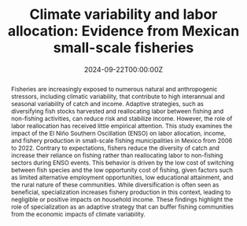 ---
title: "Climate variability and labor allocation: Evidence from Mexican small-scale fisheries"
authors:
- admin
date: "2024-09-22T00:00:00Z"
doi: ""

# Schedule page publish date (NOT publication's date).
#publishDate: "2017-01-01T00:00:00Z"

# Publication type.
# Accepts a single type but formatted as a YAML list (for Hugo requirements).
# Enter a publication type from the CSL standard.
#publication_types: ["article"]

# Publication name and optional abbreviated publication name.
publication: ""
publication_short: ""

abstract: Fisheries are increasingly exposed to numerous natural and anthropogenic stressors, including climatic variability, that contribute to high interannual and seasonal variability of catch and income. Adaptive strategies, such as diversifying fish stocks harvested and reallocating labor between fishing and non-fishing activities, can reduce risk and stabilize income. However, the role of labor reallocation has received little empirical attention. This study examines the impact of the El Niño Southern Oscillation (ENSO) on labor allocation, income, and fishery production in small-scale fishing municipalities in Mexico from 2006 to 2022. Contrary to expectations, fishers reduce the diversity of catch and increase their reliance on fishing rather than reallocating labor to non-fishing sectors during ENSO events. This behavior is driven by the low cost of switching between fish species and the low opportunity cost of fishing, given factors such as limited alternative employment opportunities, low educational attainment, and the rural nature of these communities. While diversification is often seen as beneficial, specialization increases fishery production in this context, leading to negligible or positive impacts on household income. These findings highlight the role of specialization as an adaptive strategy that can buffer fishing communities from the economic impacts of climate variability.

# Summary. An optional shortened abstract.
summary: This study investigates the impact of ENSO on labor allocation, income, and fishery production in small-scale fishing communities in Mexico.

tags:
- El Nino, labor reallocation, adaptation

featured: true

links:
- name: Working paper
  url: https://drive.google.com/file/d/1Vv51I67sNvmQ0zXfrUN43lAF32BD3GGD/view?usp=drive_link
#url_pdf: https://drive.google.com/file/d/1Vv51I67sNvmQ0zXfrUN43lAF32BD3GGD/view?usp=drive_link
#url_code: 'https://github.com/HugoBlox/hugo-blox-builder'
#url_dataset: '#'

#url_poster: '#'
#url_project: ''
#url_slides: ''
#url_source: '#'
#url_video: '#'

# Featured image
# To use, add an image named `featured.jpg/png` to your page's folder. 
image:
  caption: 'Image credit: [**Unsplash**](https://unsplash.com/photos/s9CC2SKySJM)'
  focal_point: ""
  preview_only: false

# Associated Projects (optional).
#   Associate this publication with one or more of your projects.
#   Simply enter your project's folder or file name without extension.
#   E.g. `internal-project` references `content/project/internal-project/index.md`.
#   Otherwise, set `projects: []`.
#projects:
#- internal-project

# Slides (optional).
#   Associate this publication with Markdown slides.
#   Simply enter your slide deck's filename without extension.
#   E.g. `slides: "example"` references `content/slides/example/index.md`.
#   Otherwise, set `slides: ""`.
#slides: example


#This work is driven by the results in my [previous paper](/publication/conference-paper/) on LLMs.

#{{% callout note %}}
#Create your slides in Markdown - click the *Slides* button to check out the example.
#{{% /callout %}}

#Add the publication's **full text** or **supplementary notes** here. You can use rich formatting such as including [code, math, and images](https://docs.hugoblox.com/content/#writing-markdown-latex/).
---